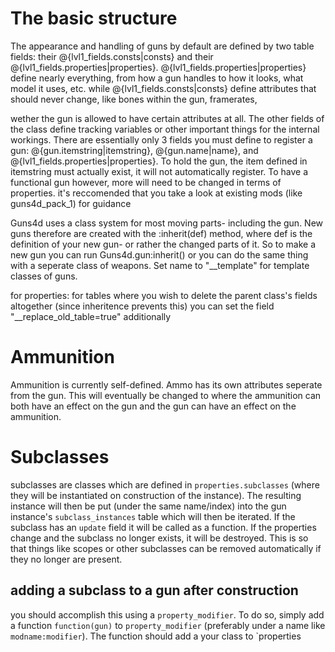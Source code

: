 
# The basic structure

The appearance and handling of guns by default are defined by two table fields: their @{lvl1_fields.consts|consts} and their @{lvl1_fields.properties|properties}.
@{lvl1_fields.properties|properties} define nearly everything, from how a gun handles to how it looks, what model it uses, etc.
while @{lvl1_fields.consts|consts} define attributes that should never change, like bones within the gun, framerates,

wether the gun is allowed to have certain attributes at all. The other fields of the class define tracking variables or other important things for the internal workings.
There are essentially only 3 fields you must define to register a gun: @{gun.itemstring|itemstring}, @{gun.name|name}, and @{lvl1_fields.properties|properties}.
To hold the gun, the item defined in itemstring must actually exist, it will not automatically register. To have a functional gun however, more will need to be changed in terms of properties.
it's reccomended that you take a look at existing mods (like guns4d_pack_1) for guidance

Guns4d uses a class system for most moving parts- including the gun. New guns therefore are created with the :inherit(def) method,
where def is the definition of your new gun- or rather the changed parts of it. So to make a new gun you can run Guns4d.gun:inherit()
or you can do the same thing with a seperate class of weapons. Set name to "__template" for template classes of guns.

for properties: for tables where you wish to delete the parent class's fields altogether (since inheritence prevents this) you can set the field "__replace_old_table=true"
additionally

# Ammunition

Ammunition is currently self-defined. Ammo has its own attributes seperate from the gun. This will eventually be changed to where the ammunition can both have an effect on the gun
and the gun can have an effect on the ammunition.

# Subclasses

subclasses are classes which are defined in `properties.subclasses` (where they will be instantiated on construction of the instance).
The resulting instance will then be put (under the same name/index) into the gun instance's `subclass_instances` table which will then be iterated. If the subclass has an `update` field it will be called as a function. If the properties change and the subclass no longer exists, it will be destroyed. This is so that things like scopes or other subclasses can be removed automatically if they no longer are present.

## adding a subclass to a gun after construction

you should accomplish this using a `property_modifier`. To do so, simply add a function `function(gun)` to `property_modifier` (preferably under a name like `modname:modifier`).
The function should add a your class to `properties